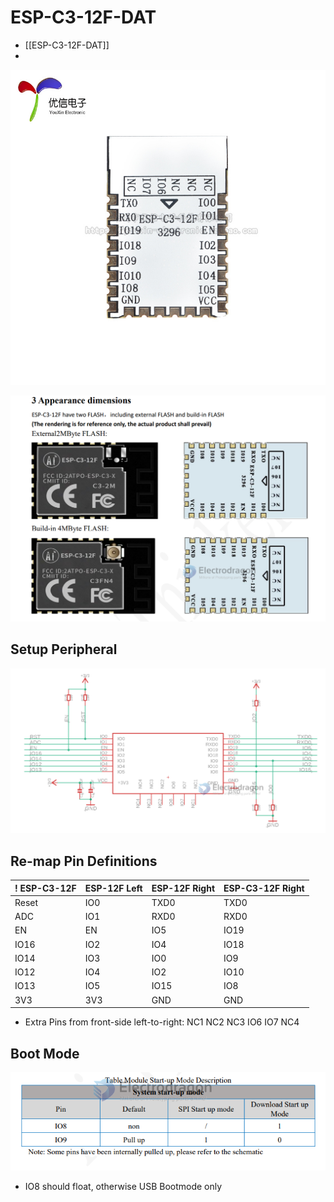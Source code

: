 
# ESP-C3-12F-DAT


- [[ESP-C3-12F-DAT]]
- 
![](42-54-17-15-12-2022.png)

![](2023-11-28-15-28-19.png)

## Setup Peripheral 

![](2023-11-28-15-28-49.png)


## Re-map Pin Definitions 

| ! ESP-C3-12F | ESP-12F Left | ESP-12F Right | ESP-C3-12F Right |
| ------------ | ------------ | ------------- | ---------------- |
| Reset        | IO0          | TXD0          | TXD0             |
| ADC          | IO1          | RXD0          | RXD0             |
| EN           | EN           | IO5           | IO19             |
| IO16         | IO2          | IO4           | IO18             |
| IO14         | IO3          | IO0           | IO9              |
| IO12         | IO4          | IO2           | IO10             |
| IO13         | IO5          | IO15          | IO8              |
| 3V3          | 3V3          | GND           | GND              |

* Extra Pins from front-side left-to-right: NC1 NC2 NC3 IO6 IO7 NC4


## Boot Mode

![](2023-11-28-15-31-59.png)

* IO8 should float, otherwise USB Bootmode only 